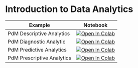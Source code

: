 
#  Introduction to Data Analytics

| Example  | Notebook  |
|---|---|
| PdM Descriptive Analytics  | [![Open In Colab](https://colab.research.google.com/assets/colab-badge.svg)](https://colab.research.google.com/github/Dr-AlaaKhamis/ISE518/blob/main/4_Intro_DA/PdM_descriptive_analytics.ipynb)  |
| PdM Diagnostic Analytic  | [![Open In Colab](https://colab.research.google.com/assets/colab-badge.svg)](https://colab.research.google.com/github/Dr-AlaaKhamis/ISE518/blob/main/4_Intro_DA/PdM_diagnostic_analytics.ipynb)  |
| PdM Predictive Analytics  | [![Open In Colab](https://colab.research.google.com/assets/colab-badge.svg)](https://colab.research.google.com/github/Dr-AlaaKhamis/ISE518/blob/main/4_Intro_DA/PdM_predictive_analytics.ipynb)  |
| PdM Prescriptive Analytics  | [![Open In Colab](https://colab.research.google.com/assets/colab-badge.svg)](https://colab.research.google.com/github/Dr-AlaaKhamis/ISE518/blob/main/4_Intro_DA/PdM_prescriptive_analytics.ipynb)  |